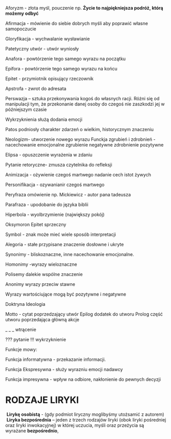 Aforyzm - złota myśl, pouczenie np. **Życie to najpiękniejsza podróż, którą możemy odbyć**

Afirmacja - mówienie do siebie dobrych myśli aby poprawić własne samopoczucie

Gloryfikacja - wychwalanie wysławianie 

Patetyczny utwór - utwór wyniosły

Anafora - powtórzenie tego samego wyrazu na początku 

Epifora - powtórzenie tego samego wyrazu na końcu

Epitet - przymiotnik opisujący rzeczownik

Apstrofa - zwrot do adresata

Perswazja – sztuka przekonywania kogoś do własnych racji. Różni się od manipulacji tym, że przekonanie danej osoby do czegoś nie zaszkodzi jej w późniejszym czasie

Wykrzyknienia służą dodania emocji 

Patos podniosły charakter zdarzeń o wielkim, historycznym znaczeniu

Neologizm- utworzenie nowego wyrazu 
Funckja zgrubień i zdrobnień - nacechowanie emocjonalne zgrubienie negatywne zdrobnienie pozytywne

Elipsa - opuszczenie wyrażenia w zdaniu 


Pytanie retoryczne- zmusza czytelnika do refleksji

Animizacja - ożywienie czegoś martwego nadanie cech istot żywych 

Personifikacja - ozywanianir czegoś martwego 

Peryfraza omówienie np. Mickiewicz - autor pana tadeusza

Parafraza - upodobanie do języka biblii

Hiperbola - wyolbrzymienie (największy pokój)

Oksymoron Epitet sprzeczny 

Symbol - znak może mieć wiele sposób interpretacji

Alegoria - stałe przypisane znaczenie dosłowne i ukryte


Synonimy - bliskoznaczne, inne nacechowanie emocjonalne. 

Homonimy -wyrazy wieloznaczne 

Polisemy dalekie wspólne znaczenie

Anonimy wyrazy przeciw stawne 

Wyrazy wartościujące mogą być pozytywne i negatywne 


Doktryna 
Ideologia

Motto - cytat poprzedzający utwór
Epilog dodatek do utworu
Prolog część utworu poprzedająca główną akcje


_ _ _ wtrącenie

??? pytanie 
!!! wykrzyknienie
 


Funkcje mowy:

Funkcja informatywna - przekazanie informacji.

Funkcja Ekspresywna - służy wyrazniu emocji nadawcy

Funkcja impresywna - wpływ na odbiore, nakłonienie do pewnych decyzji


# RODZAJE LIRYKI

 **Lirykę osobistą** - (gdy podmiot liryczny moglibyśmy utożsamić z autorem)
 **Liryka bezpośrednia** – jeden z trzech rodzajów liryki (obok liryki pośredniej oraz liryki inwokacyjnej) w której uczucia, myśli oraz przeżycia są wyrażane **bezpośrednio**,